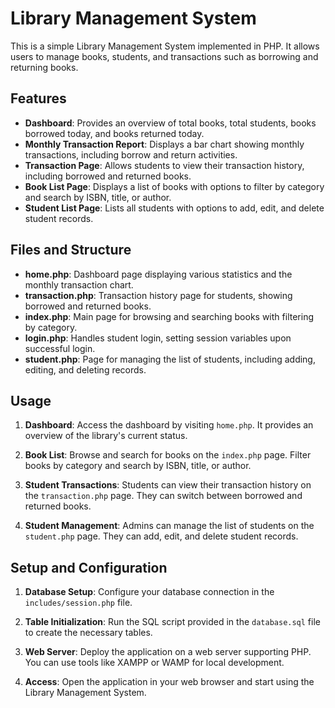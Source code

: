 # Library Management System

This is a simple Library Management System implemented in PHP. It allows users to manage books, students, and transactions such as borrowing and returning books.

## Features

- **Dashboard**: Provides an overview of total books, total students, books borrowed today, and books returned today.
- **Monthly Transaction Report**: Displays a bar chart showing monthly transactions, including borrow and return activities.
- **Transaction Page**: Allows students to view their transaction history, including borrowed and returned books.
- **Book List Page**: Displays a list of books with options to filter by category and search by ISBN, title, or author.
- **Student List Page**: Lists all students with options to add, edit, and delete student records.

## Files and Structure

- **home.php**: Dashboard page displaying various statistics and the monthly transaction chart.
- **transaction.php**: Transaction history page for students, showing borrowed and returned books.
- **index.php**: Main page for browsing and searching books with filtering by category.
- **login.php**: Handles student login, setting session variables upon successful login.
- **student.php**: Page for managing the list of students, including adding, editing, and deleting records.

## Usage

1. **Dashboard**: Access the dashboard by visiting `home.php`. It provides an overview of the library's current status.

2. **Book List**: Browse and search for books on the `index.php` page. Filter books by category and search by ISBN, title, or author.

3. **Student Transactions**: Students can view their transaction history on the `transaction.php` page. They can switch between borrowed and returned books.

4. **Student Management**: Admins can manage the list of students on the `student.php` page. They can add, edit, and delete student records.

## Setup and Configuration

1. **Database Setup**: Configure your database connection in the `includes/session.php` file.

2. **Table Initialization**: Run the SQL script provided in the `database.sql` file to create the necessary tables.

3. **Web Server**: Deploy the application on a web server supporting PHP. You can use tools like XAMPP or WAMP for local development.

4. **Access**: Open the application in your web browser and start using the Library Management System.




